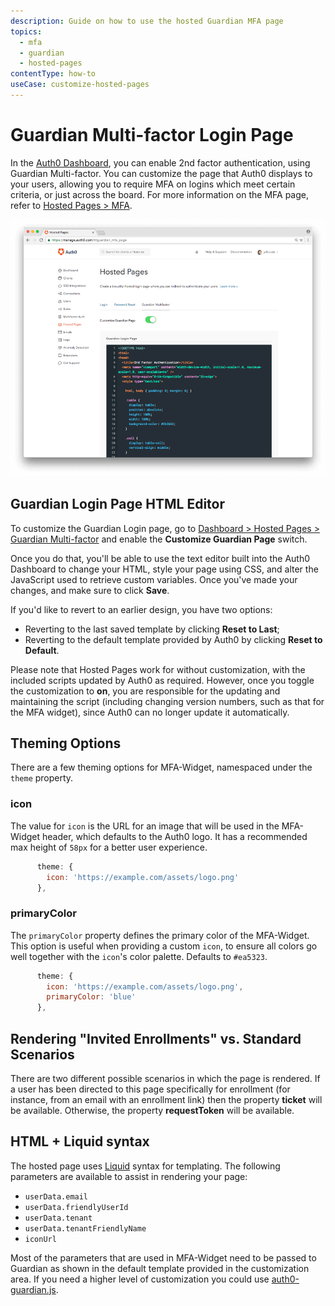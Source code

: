 ```yaml
---
description: Guide on how to use the hosted Guardian MFA page
topics:
  - mfa
  - guardian
  - hosted-pages
contentType: how-to
useCase: customize-hosted-pages
---
```

# Guardian Multi-factor Login Page

In the [Auth0 Dashboard](${manage_url}/#/guardian_mfa_page), you can enable 2nd factor authentication, using Guardian Multi-factor. You can customize the page that Auth0 displays to your users, allowing you to require MFA on logins which meet certain criteria, or just across the board. For more information on the MFA page, refer to [Hosted Pages > MFA](/hosted-pages/guardian).

![Hosted Guardian MFA Page](/media/articles/hosted-pages/guardian.png)

## Guardian Login Page HTML Editor

To customize the Guardian Login page, go to [Dashboard > Hosted Pages > Guardian Multi-factor](${manage_url}/#/guardian_mfa_page) and enable the __Customize Guardian Page__ switch.

Once you do that, you'll be able to use the text editor built into the Auth0 Dashboard to change your HTML, style your page using CSS, and alter the JavaScript used to retrieve custom variables. Once you've made your changes, and make sure to click __Save__.

If you'd like to revert to an earlier design, you have two options:

* Reverting to the last saved template by clicking **Reset to Last**;
* Reverting to the default template provided by Auth0 by clicking **Reset to Default**.

Please note that Hosted Pages work for without customization, with the included scripts updated by Auth0 as required. However, once you toggle the customization to **on**, you are responsible for the updating and maintaining the script (including changing version numbers, such as that for the MFA widget), since Auth0 can no longer update it automatically.

## Theming Options

There are a few theming options for MFA-Widget, namespaced under the `theme` property.

### icon

The value for `icon` is the URL for an image that will be used in the MFA-Widget header, which defaults to the Auth0 logo. It has a recommended max height of `58px` for a better user experience.

```js
      theme: {
        icon: 'https://example.com/assets/logo.png'
      },
```

### primaryColor

The `primaryColor` property defines the primary color of the MFA-Widget. This option is useful when providing a custom `icon`, to ensure all colors go well together with the `icon`'s color palette. Defaults to `#ea5323`.

```js
      theme: {
        icon: 'https://example.com/assets/logo.png',
        primaryColor: 'blue'
      },
```

## Rendering "Invited Enrollments" vs. Standard Scenarios

There are two different possible scenarios in which the page is rendered. If a user has been directed to this page specifically for enrollment (for instance, from an email with an enrollment link) then the property **ticket** will be available. Otherwise, the property **requestToken** will be available.

## HTML + Liquid syntax

The hosted page uses [Liquid](https://github.com/Shopify/liquid/wiki/Liquid-for-Designers) syntax for templating.
The following parameters are available to assist in rendering your page:

* `userData.email` 
* `userData.friendlyUserId`
* `userData.tenant`
* `userData.tenantFriendlyName`
* `iconUrl`

Most of the parameters that are used in MFA-Widget need to be passed to Guardian as shown in the default template provided in the customization area.
If you need a higher level of customization you could use [auth0-guardian.js](https://github.com/auth0/auth0-guardian.js/tree/master/example).
